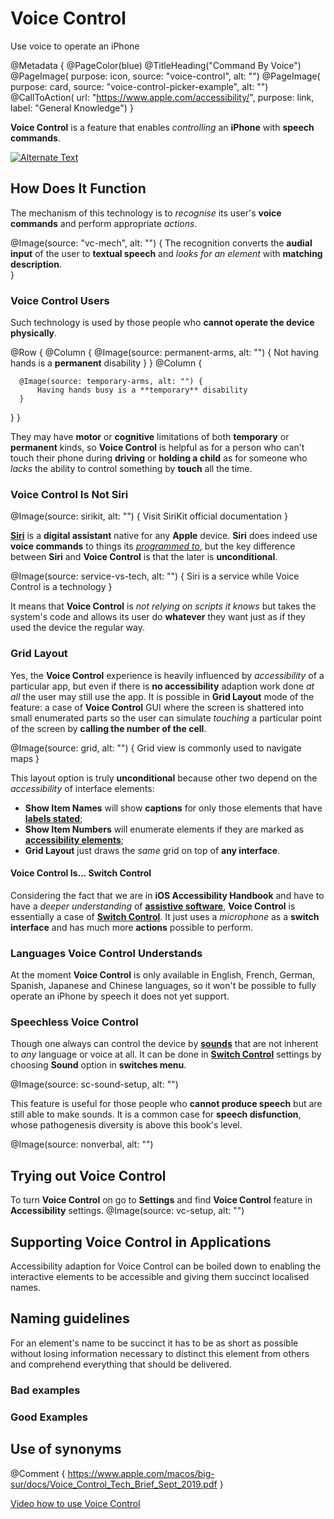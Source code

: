 # Voice Control

Use voice to operate an iPhone

@Metadata {
    @PageColor(blue)
    @TitleHeading("Command By Voice")
    @PageImage(
               purpose: icon, 
               source: "voice-control", 
               alt: "")
    @PageImage(
               purpose: card, 
               source: "voice-control-picker-example", 
               alt: "")
    @CallToAction(
                url: "https://www.apple.com/accessibility/",
                purpose: link, 
                label: "General Knowledge")
}

**Voice Control** is a feature that enables *controlling* an **iPhone** with **speech commands**.

 [![Alternate Text](ian)](https://www.youtube.com/watch?v=eePfgI2TT_Q)

## How Does It Function
The mechanism of this technology is to *recognise* its user's **voice commands** and perform appropriate *actions*. 

@Image(source: "vc-mech", alt: "") {
    The recognition converts the **audial input** of the user to **textual speech** and *looks for an element* with **matching description**.  
}

### Voice Control Users
Such technology is used by those people who **cannot operate the device physically**. 

@Row {
   @Column {
       @Image(source: permanent-arms, alt: "") {
           Not having hands is a **permanent** disability
       }
   }
   @Column {

      @Image(source: temporary-arms, alt: "") {
          Having hands busy is a **temporary** disability
      }
   }
}

They may have **motor** or **cognitive** limitations of both **temporary** or **permanent** kinds, so **Voice Control** is helpful as for a person who can't touch their phone during **driving** or **holding a child** as for someone who *lacks* the ability to control something by **touch** all the time.

### Voice Control Is Not Siri

@Image(source: sirikit, alt: "") {
    Visit SiriKit official documentation
}

[**Siri**](https://www.apple.com/siri/) is a **digital assistant** native for any **Apple** device. **Siri** does indeed use **voice commands** to things its [*programmed to*](https://developer.apple.com/siri/), but the key difference between **Siri** and **Voice Control** is that the later is **unconditional**.

@Image(source: service-vs-tech, alt: "") {
    Siri is a service while Voice Control is a technology
}

It means that **Voice Control** is *not relying on scripts it knows* but takes the system's code and allows its user do **whatever** they want just as if they used the device the regular way.

### Grid Layout
Yes, the **Voice Control** experience is heavily influenced by *accessibility* of a particular app, but even if there is **no accessibility** adaption work done *at all* the user may still use the app. It is possible in **Grid Layout** mode of the feature: a case of **Voice Control** GUI where the screen is shattered into small enumerated parts so the user can simulate *touching* a particular point of the screen by **calling the number of the cell**.

@Image(source: grid, alt: "") {
    Grid view is commonly used to navigate maps
}

This layout option is truly **unconditional** because other two depend on the *accessibility* of interface elements:
- **Show Item Names** will show **captions** for only those elements that have [**labels stated**](<doc:AccessibilityAttributes>);
- **Show Item Numbers** will enumerate elements if they are marked as [**accessibility elements**](<doc:AccessibilityAttributes>);
- **Grid Layout** just draws the *same* grid on top of **any interface**. 

#### Voice Control Is... Switch Control 
Considering the fact that we are in **iOS Accessibility Handbook** and have to have a *deeper understanding* of [**assistive software**](<doc:AccessibilityFeatures>), **Voice Control** is essentially a case of [**Switch Control**](<doc:SwitchControl>). It just uses a *microphone* as a **switch interface** and has much more **actions** possible to perform. 

### Languages Voice Control Understands
At the moment **Voice Control** is only available in English, French, German, Spanish, Japanese and Chinese languages, so it won't be possible to fully operate an iPhone by speech it does not yet support. 

### Speechless Voice Control
Though one always can control the device by [**sounds**](https://en.wikipedia.org/wiki/Paralanguage) that are not inherent to *any* language or voice at all. It can be done in [**Switch Control**](<doc:SwitchControl>) settings by choosing **Sound** option in **switches menu**. 

@Image(source: sc-sound-setup, alt: "")

This feature is useful for those people who **cannot produce speech** but are still able to make sounds. It is a common case for **speech disfunction**, whose pathogenesis diversity is above this book's level.

@Image(source: nonverbal, alt: "")


## Trying out Voice Control
To turn **Voice Control** on go to **Settings** and find **Voice Control** feature in **Accessibility** settings. 
@Image(source: vc-setup, alt: "")

## Supporting Voice Control in Applications
Accessibility adaption for Voice Control can be boiled down to enabling the interactive elements to be accessible and giving them succinct localised names. 

## Naming guidelines 
For an element's name to be succinct it has to be as short as possible without losing information necessary to distinct this element from others and comprehend everything that should be delivered. 

### Bad examples

### Good Examples


## Use of synonyms 


@Comment {
    https://www.apple.com/macos/big-sur/docs/Voice_Control_Tech_Brief_Sept_2019.pdf
}

 [Video how to use Voice Control](https://www.youtube.com/watch?v=eg22JaZWAgs)
